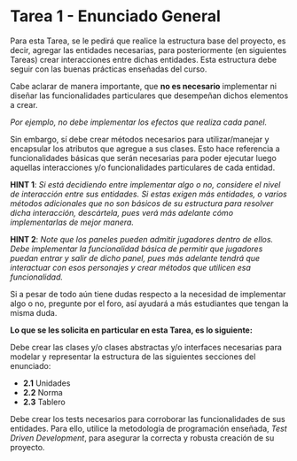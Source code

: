 # Tarea 1 - Enunciado General

Para esta Tarea, se le pedirá que realice la estructura base del proyecto, es decir, agregar las entidades necesarias,
para posteriormente (en siguientes Tareas) crear interacciones entre dichas entidades. Esta estructura debe seguir con
las buenas prácticas enseñadas del curso.

Cabe aclarar de manera importante, que **no es necesario** implementar ni diseñar las funcionalidades particulares que
desempeñan dichos elementos a crear.

*Por ejemplo, no debe implementar los efectos que realiza cada panel.*

Sin embargo, sí debe crear métodos necesarios para utilizar/manejar y encapsular los atributos que agregue a sus clases.
Esto hace referencia a funcionalidades básicas que serán necesarias para poder ejecutar luego aquellas interacciones y/o
funcionalidades particulares de cada entidad.

**HINT 1**: *Si está decidiendo entre implementar algo o no, considere el nivel de interacción entre sus entidades. Si
estas exigen más entidades, o varios métodos adicionales que no son básicos de su estructura para resolver dicha
interacción, descártela, pues verá más adelante cómo implementarlas de mejor manera.*

**HINT 2**: *Note que los paneles pueden admitir jugadores dentro de ellos. Debe implementar la funcionalidad básica de
permitir que jugadores puedan entrar y salir de dicho panel, pues más adelante tendrá que interactuar con esos
personajes y crear métodos que utilicen esa funcionalidad.*

Si a pesar de todo aún tiene dudas respecto a la necesidad de implementar algo o no, pregunte por el foro, así ayudará
a más estudiantes que tengan la misma duda.

**Lo que se les solicita en particular en esta Tarea, es lo siguiente:**

Debe crear las clases y/o clases abstractas y/o interfaces necesarias para modelar y representar la estructura de las
siguientes secciones del enunciado:

- **2.1** Unidades
- **2.2** Norma
- **2.3** Tablero

Debe crear los tests necesarios para corroborar las funcionalidades de sus entidades. Para ello, utilice la metodología
de programación enseñada, *Test Driven Development*, para asegurar la correcta y robusta creación de su proyecto.

